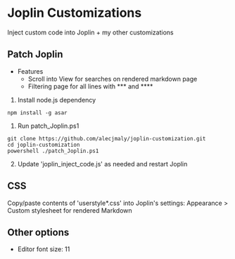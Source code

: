 # Joplin Customizations
Inject custom code into Joplin + my other customizations

## Patch Joplin
- Features
  - Scroll into View for searches on rendered markdown page
  - Filtering page for all lines with *** and **** 

1) Install node.js dependency
```shell
npm install -g asar
```

1) Run patch_Joplin.ps1 
```
git clone https://github.com/alecjmaly/joplin-customization.git
cd joplin-customization
powershell ./patch_Joplin.ps1
```
2) Update 'joplin_inject_code.js' as needed and restart Joplin



## CSS
Copy/paste contents of 'userstyle*.css' into Joplin's settings: Appearance > Custom stylesheet for rendered Markdown


## Other options
- Editor font size: 11




